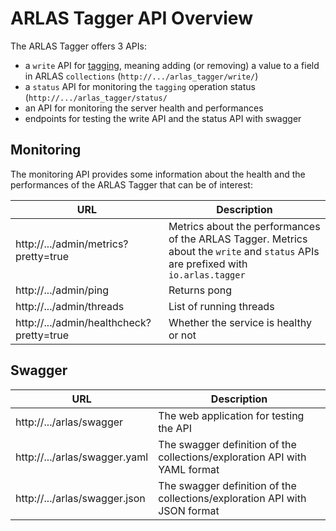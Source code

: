 # ARLAS Tagger API Overview

The ARLAS Tagger offers 3 APIs:

- a `write` API for [tagging](arlas-api-tagging.md), meaning adding (or removing) a value to a field in ARLAS `collections` (`http://.../arlas_tagger/write/`)
- a `status` API for monitoring the `tagging` operation status (`http://.../arlas_tagger/status/`
- an API for monitoring the server health and performances
- endpoints for testing the write API and the status API with swagger

## Monitoring

The monitoring API provides some information about the health and the performances of the ARLAS Tagger that can be of interest:

| URL | Description |
| --- | --- |
| http://.../admin/metrics?pretty=true  |  Metrics about the performances of the ARLAS Tagger. Metrics about the `write` and `status` APIs are prefixed with `io.arlas.tagger`|
| http://.../admin/ping | Returns pong  |
| http://.../admin/threads | List of running threads |
| http://.../admin/healthcheck?pretty=true  |  Whether the service is healthy or not |


## Swagger

| URL | Description |
| --- | --- |
| http://.../arlas/swagger  | The web application for testing the API  |
| http://.../arlas/swagger.yaml  | The swagger definition of the collections/exploration API with YAML format |
| http://.../arlas/swagger.json  | The swagger definition of the collections/exploration API with JSON format |

